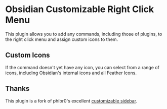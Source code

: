 # Obsidian Customizable Right Click Menu

This plugin allows you to add any commands, including those of plugins, to the right click menu and assign custom icons to them.

## Custom Icons

If the command doesn't yet have any icon, you can select from a range of icons, including Obsidian's internal icons and all Feather Icons.

## Thanks
This plugin is a fork of phibr0's excellent [customizable sidebar](plugin).